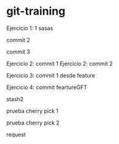 # git-training
Ejercicio 1: 1
sasas

commit 2


commit 3

Ejercicio 2: commit 1
Ejercicio 2: commit 2


Ejercicio 3: commit 1 desde feature

Ejercicio 4: commit feartureGFT

stash2


prueba cherry pick 1


prueba cherry pick 2

request